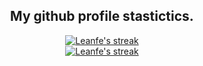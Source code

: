 <h2 align="center">My github profile stastictics.</h2>

  <p align="center">
    <a href="https://github.com/Leanfe">
        <img title="SarnaxLii stats" alt="Leanfe's streak" src="https://github-readme-streak-stats.herokuapp.com/?user=Leanfe&theme=dark&hide_border=true&stroke=f53b3b"/>
    </a>
  <br>
    <a href="https://github.com/Leanfe">
        <img title="SarnaxLii stats" alt="Leanfe's streak" src="https://github-readme-stats.vercel.app/api?username=Leanfe&show_icons=true&theme=transparent"/>
    </a>
</p><br>
